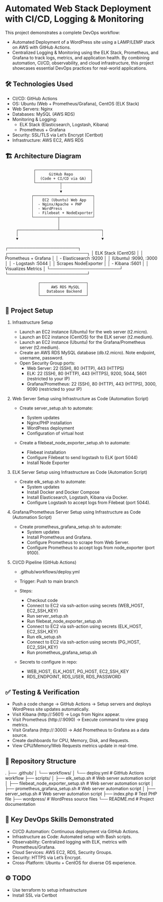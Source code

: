 # Automated Web Stack Deployment with CI/CD, Logging & Monitoring
This project demonstrates a complete DevOps workflow:
- Automated Deployment of a WordPress site using a LAMP/LEMP stack on AWS with GitHub Actions.
- Centralized Logging & Monitoring using the ELK Stack, Prometheus, and Grafana to track logs, metrics, and application health.
By combining automation, CI/CD, observability, and cloud infrastructure, this project showcases essential DevOps practices for real-world applications.


## 🛠️ Technologies Used
- CI/CD: GitHub Actions
- OS: Ubuntu (Web + Prometheus/Grafana), CentOS (ELK Stack)
- Web Servers: Nginx
- Databases: MySQL (AWS RDS)
- Monitoring & Logging:
    - ELK Stack (Elasticsearch, Logstash, Kibana)
    - Prometheus + Grafana
- Security: SSL/TLS via Let’s Encrypt (Certbot)
- Infrastructure: AWS EC2, AWS RDS


## 🏗 Architecture Diagram
                 ┌─────────────────────────┐
                 │      GitHub Repo        │
                 │  (Code + CI/CD via GA)  │
                 └───────────┬─────────────┘
                             │
                             ▼
                ┌───────────────────────────┐
                │    EC2 (Ubuntu) Web App   │
                │  - Nginx/Apache + PHP     │
                │  - WordPress              │
                │  - Filebeat + NodeExporter│
                └───────────┬───────────────┘
                            │
                            │
         ┌──────────────────┴───────────────────┐
         │                                      │
         ▼                                      ▼
┌───────────────────────┐          ┌──────────────────────────┐
│   ELK Stack (CentOS)  │          │ Prometheus + Grafana     │
│ - Elasticsearch :9200 │          │ (Ubuntu) :9090, :3000    │
│ - Logstash :5044      │          │ Scrapes NodeExporter     │
│ - Kibana :5601        │          │ Visualizes Metrics       │
└───────────────────────┘          └──────────────────────────┘

                   ┌─────────────────────┐
                   │     AWS RDS MySQL   │
                   │   Database Backend  │
                   └─────────────────────┘


## 🚀 Project Setup
1. Infrastructure Setup
    - Launch an EC2 instance (Ubuntu) for the web server (t2.micro).
    - Launch an EC2 instance (CentOS) for the ELK server (t2.medium).
    - Launch an EC2 instance (Ubuntu) for the Grafana/Prometheus server (t2.medium).
    - Create an AWS RDS MySQL database (db.t2.micro). Note endpoint, username, password.
    - Open Security Group ports:
        - Web Server: 22 (SSH), 80 (HTTP), 443 (HTTPS)
        - ELK: 22 (SSH), 80 (HTTP), 443 (HTTPS), 9200, 5044, 5601 (restricted to your IP)
        - Grafana/Prometheus: 22 (SSH), 80 (HTTP), 443 (HTTPS), 3000, 9090 (restricted to your IP)

2.  Web Server Setup using Infrastructure as Code (Automation Script)
    - Create server_setup.sh to automate:
        - System updates
        - Nginx/PHP installation
        - WordPress deployment
        - Configuration of virtual host

    - Create a filebeat_node_exporter_setup.sh to automate:
        - Filebeat installation
        - Configure Filebeat to send logstash to ELK (port 5044)
        - Install Node Exporter

3.  ELK Server Setup using Infrastructure as Code (Automation Script)
    - Create elk_setup.sh to automate:
        - System updates
        - Install Docker and Docker Compose
        - Install Elasticsearch, Logstash, Kibana via Docker.
        - Configure Logstash to accept logs from Filebeat (port 5044).

4.  Grafana/Prometheus Server Setup using Infrastructure as Code (Automation Script)
    - Create prometheus_grafana_setup.sh to automate:
        - System updates
        - Install Prometheus and Grafana.
        - Configure Prometheus to scrape from Web Server.
        - Configure Prometheus to accept logs from node_exporter (port 9100).

5. CI/CD Pipeline (GitHub Actions)
    - .github/workflows/deploy.yml
    - Trigger: Push to main branch
    - Steps:
        - Checkout code
        - Connect to EC2 via ssh-action using secrets (WEB_HOST, EC2_SSH_KEY)
        - Run server_setup.sh
        - Run filebeat_node_exporter_setup.sh
        - Connect to EC2 via ssh-action using secrets (ELK_HOST, EC2_SSH_KEY)
        - Run elk_setup.sh
        - Connect to EC2 via ssh-action using secrets (PG_HOST, EC2_SSH_KEY)
        - Run prometheus_grafana_setup.sh

    - Secrets to configure in repo:
        - WEB_HOST, ELK_HOST, PG_HOST, EC2_SSH_KEY
        - RDS_ENDPOINT, RDS_USER, RDS_PASSWORD


## ✅ Testing & Verification
- Push a code change → GitHub Actions → Setup servers and deploys WordPress site updates automatically.
- Visit Kibana (http://<elk-ip>:5601) → Logs from Nginx appear.
- Visit Prometheus (http://<pg-ip>:9090) → Execute command to view grapg metrics.
- Visit Grafana (http://<pg-ip>:3000) → Add Prometheus to Grafana as a data source.
- Create dashboards for CPU, Memory, Disk, and Requests.
- View CPU/Memory/Web Requests metrics update in real-time.


## 📂 Repository Structure
.
├── .github/
│   └── workflows/
│       └── deploy.yml                      # GitHub Actions workflow
├── scripts/
│   ├── elk_setup.sh                        # Web server automation script
│   ├── filebeat_node_exporter_setup.sh     # Web server automation script
│   ├── prometheus_grafana_setup.sh         # Web server automation script
│   ├── server_setup.sh                     # Web server automation script
├── index.php                               # Test PHP file
├── wordpress/                              # WordPress source files
└── README.md                               # Project documentation


## 🌟 Key DevOps Skills Demonstrated
- CI/CD Automation: Continuous deployment via GitHub Actions.
- Infrastructure as Code: Automated setup with Bash scripts.
- Observability: Centralized logging with ELK, metrics with Prometheus/Grafana.
- Cloud Services: AWS EC2, RDS, Security Groups.
- Security: HTTPS via Let’s Encrypt.
- Cross-Platform: Ubuntu + CentOS for diverse OS experience.


## ⚙️ TODO
- Use terraform to setup infrastructure
- Install SSL via Certbot
